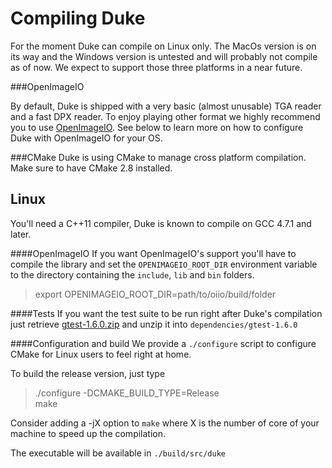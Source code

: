 Compiling Duke
==============

For the moment Duke can compile on Linux only. The MacOs version is on its way and the Windows version is untested
and will probably not compile as of now. We expect to support those three platforms in a near future.

###OpenImageIO

By default, Duke is shipped with a very basic (almost unusable) TGA reader and a fast DPX reader.
To enjoy playing other format we highly recommend you to use [OpenImageIO](https://github.com/OpenImageIO/oiio).
See below to learn more on how to configure Duke with OpenImageIO for your OS.

###CMake
Duke is using CMake to manage cross platform compilation. Make sure to have CMake 2.8 installed.

Linux
-----

You'll need a C++11 compiler, Duke is known to compile on GCC 4.7.1 and later.

####OpenImageIO
If you want OpenImageIO's support you'll have to compile the library and set the `OPENIMAGEIO_ROOT_DIR`
environment variable to the directory containing the `include`, `lib` and `bin` folders.
> export OPENIMAGEIO_ROOT_DIR=path/to/oiio/build/folder


####Tests
If you want the test suite to be run right after Duke's compilation just retrieve
[gtest-1.6.0.zip](https://code.google.com/p/googletest/) and unzip it into `dependencies/gtest-1.6.0`


####Configuration and build
We provide a `./configure` script to configure CMake for Linux users to feel right at home.

To build the release version, just type
> ./configure -DCMAKE_BUILD_TYPE=Release  
> make

Consider adding a -jX option to `make` where X is the number of core of your machine to speed up the compilation.

The executable will be available in `./build/src/duke`
